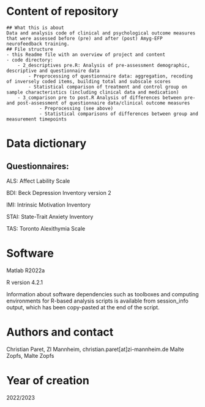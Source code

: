 # Content of repository
	## What this is about
	Data and analysis code of clinical and psychological outcome measures that were assessed before (pre) and after (post) Amyg-EFP neurofeedback training.
	## File structure
	- this Readme file with an overview of project and content
	- code directory:
		- 2_descriptives pre.R: Analysis of pre-assessment demographic, descriptive and questionnaire data
			- Preprocessing of questionnaire data: aggregation, recoding of inversely coded items, building total and subscale scores
			- Statistical comparison of treatment and control group on sample characteristics (including clinical data and medication)
		- 3_comparison pre to post.R Analysis of differences between pre- and post-assessment of questionnaire data/clinical outcome measures
				- Preprocessing (see above)
				- Statistical comparisons of differences between group and measurement timepoints

# Data dictionary
## Questionnaires:
ALS: Affect Lability Scale

BDI: Beck Depression Inventory version 2

IMI: Intrinsic Motivation Inventory

STAI: State-Trait Anxiety Inventory

TAS: Toronto Alexithymia Scale

# Software
Matlab R2022a

R version 4.2.1

Information about software dependencies such as toolboxes and computing environments for R-based analysis scripts is available from session_info output, which has been copy-pasted at the end of the script.

# Authors and contact
Christian Paret, ZI Mannheim, christian.paret[at]zi-mannheim.de
Malte Zopfs, Malte Zopfs

# Year of creation 
2022/2023
